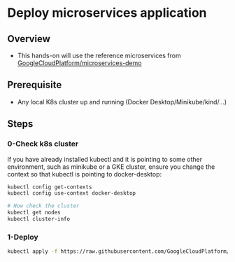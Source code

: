 # Deploy microservices application

## Overview

- This hands-on will use the reference microservices from [GoogleCloudPlatform/microservices-demo](https://github.com/GoogleCloudPlatform/microservices-demo)

## Prerequisite

- Any local K8s cluster up and running (Docker Desktop/Minikube/kind/...)

## Steps

### 0-Check k8s cluster

If you have already installed kubectl and it is pointing to some other environment, such as minikube or a GKE cluster, ensure you change the context so that kubectl is pointing to docker-desktop:

```bash
kubectl config get-contexts
kubectl config use-context docker-desktop

# Now check the cluster
kubectl get nodes
kubectl cluster-info
```

### 1-Deploy

```bash
kubectl apply -f https://raw.githubusercontent.com/GoogleCloudPlatform/microservices-demo/main/release/kubernetes-manifests.yaml
```

